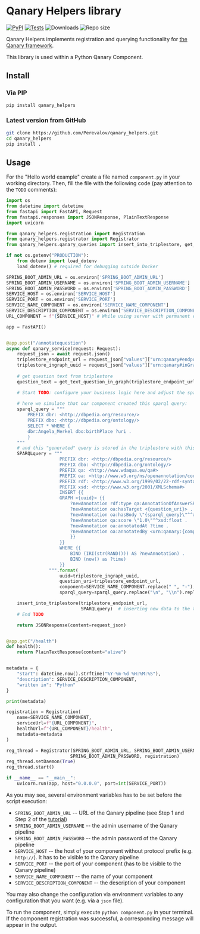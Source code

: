 # Qanary Helpers library
[![PyPI](https://img.shields.io/pypi/v/qanary-helpers.svg)](https://pypi.org/project/qanary-helpers/)
[![Tests](https://github.com/Perevalov/qanary_helpers/actions/workflows/python-tests.yml/badge.svg)](https://github.com/Perevalov/qanary_helpers/actions/workflows/python-tests.yml)
![Downloads](https://img.shields.io/pypi/dm/qanary_helpers)
![Repo size](https://img.shields.io/github/repo-size/perevalov/qanary_helpers)

Qanary Helpers implements registration and querying functionality for [the Qanary framework](https://github.com/WDAqua/Qanary).

This library is used within a Python Qanary Component.

## Install

### Via PIP

```bash
pip install qanary_helpers
```

### Latest version from GitHub

```bash
git clone https://github.com/Perevalov/qanary_helpers.git
cd qanary_helpers
pip install .
```

## Usage

For the "Hello world example" create a file named `component.py` in your working directory. Then, fill the file with the
following code (pay attention to the `TODO` comments):

```python
import os
from datetime import datetime
from fastapi import FastAPI, Request
from fastapi.responses import JSONResponse, PlainTextResponse
import uvicorn

from qanary_helpers.registration import Registration
from qanary_helpers.registrator import Registrator
from qanary_helpers.qanary_queries import insert_into_triplestore, get_text_question_in_graph, query_triplestore

if not os.getenv("PRODUCTION"):
    from dotenv import load_dotenv
    load_dotenv() # required for debugging outside Docker

SPRING_BOOT_ADMIN_URL = os.environ['SPRING_BOOT_ADMIN_URL']    
SPRING_BOOT_ADMIN_USERNAME = os.environ['SPRING_BOOT_ADMIN_USERNAME']
SPRING_BOOT_ADMIN_PASSWORD = os.environ['SPRING_BOOT_ADMIN_PASSWORD']
SERVICE_HOST = os.environ['SERVICE_HOST']
SERVICE_PORT = os.environ['SERVICE_PORT']
SERVICE_NAME_COMPONENT = os.environ['SERVICE_NAME_COMPONENT']
SERVICE_DESCRIPTION_COMPONENT = os.environ['SERVICE_DESCRIPTION_COMPONENT']
URL_COMPONENT = f"{SERVICE_HOST}" # While using server with permanent external IP address: URL_COMPONENT = f"http://{SERVICE_HOST}:{SERVICE_PORT}"

app = FastAPI()


@app.post("/annotatequestion")
async def qanary_service(request: Request):
    request_json = await request.json()
    triplestore_endpoint_url = request_json["values"]["urn:qanary#endpoint"]
    triplestore_ingraph_uuid = request_json["values"]["urn:qanary#inGraph"]
    
    # get question text from triplestore
    question_text = get_text_question_in_graph(triplestore_endpoint_url, triplestore_ingraph_uuid)[0]['text']

    # Start TODO: configure your business logic here and adjust the sparql query
    
    # here we simulate that our component created this sparql query:
    sparql_query = """
        PREFIX dbr: <http://dbpedia.org/resource/>
        PREFIX dbo: <http://dbpedia.org/ontology/>
        SELECT * WHERE {
        dbr:Angela_Merkel dbo:birthPlace ?uri .
        }
    """
    # and this "generated" query is stored in the triplestore with this INSERT query:
    SPARQLquery = """
                    PREFIX dbr: <http://dbpedia.org/resource/>
                    PREFIX dbo: <http://dbpedia.org/ontology/>
                    PREFIX qa: <http://www.wdaqua.eu/qa#>
                    PREFIX oa: <http://www.w3.org/ns/openannotation/core/>
                    PREFIX rdf: <http://www.w3.org/1999/02/22-rdf-syntax-ns#>
                    PREFIX xsd: <http://www.w3.org/2001/XMLSchema#>
                    INSERT {{
                    GRAPH <{uuid}> {{
                        ?newAnnotation rdf:type qa:AnnotationOfAnswerSPARQL .
                        ?newAnnotation oa:hasTarget <{question_uri}> .
                        ?newAnnotation oa:hasBody \"{sparql_query}\"^^xsd:string .
                        ?newAnnotation qa:score \"1.0\"^^xsd:float .
                        ?newAnnotation oa:annotatedAt ?time .
                        ?newAnnotation oa:annotatedBy <urn:qanary:{component}> .
                        }}
                    }}
                    WHERE {{
                        BIND (IRI(str(RAND())) AS ?newAnnotation) .
                        BIND (now() as ?time) 
                    }}
                """.format(
                    uuid=triplestore_ingraph_uuid,
                    question_uri=triplestore_endpoint_url,
                    component=SERVICE_NAME_COMPONENT.replace(" ", "-"),
                    sparql_query=sparql_query.replace("\n", "\\n").replace("\"", "\\\""))

    insert_into_triplestore(triplestore_endpoint_url,
                            SPARQLquery)  # inserting new data to the triplestore
    # End TODO

    return JSONResponse(content=request_json)


@app.get("/health")
def health():
    return PlainTextResponse(content="alive") 


metadata = {
    "start": datetime.now().strftime("%Y-%m-%d %H:%M:%S"),
    "description": SERVICE_DESCRIPTION_COMPONENT,
    "written in": "Python"
}

print(metadata)

registration = Registration(
    name=SERVICE_NAME_COMPONENT,
    serviceUrl=f"{URL_COMPONENT}",
    healthUrl=f"{URL_COMPONENT}/health",
    metadata=metadata
)

reg_thread = Registrator(SPRING_BOOT_ADMIN_URL, SPRING_BOOT_ADMIN_USERNAME,
                        SPRING_BOOT_ADMIN_PASSWORD, registration)
reg_thread.setDaemon(True)
reg_thread.start()

if __name__ == "__main__":
    uvicorn.run(app, host="0.0.0.0", port=int(SERVICE_PORT))
```

As you may see, several environment variables has to be set before the script execution:
* `SPRING_BOOT_ADMIN_URL` -- URL of the Qanary pipeline (see Step 1 and Step 2 of the [tutorial](https://github.com/WDAqua/Qanary/wiki/Qanary-tutorial:-How-to-build-a-trivial-Question-Answering-pipeline))
* `SPRING_BOOT_ADMIN_USERNAME` -- the admin username of the Qanary pipeline
* `SPRING_BOOT_ADMIN_PASSWORD` -- the admin password of the Qanary pipeline
* `SERVICE_HOST` -- the host of your component without protocol prefix (e.g. `http://`). It has to be visible to the Qanary pipeline
* `SERVICE_PORT` -- the port of your component (has to be visible to the Qanary pipeline)
* `SERVICE_NAME_COMPONENT` -- the name of your component
* `SERVICE_DESCRIPTION_COMPONENT` -- the description of your component

You may also change the configuration via environment variables to any configuration that you want (e.g. via a `json` file).

To run the component, simply execute `python component.py` in your terminal. 
If the component registration was successful, a corresponding message will appear in the output.
